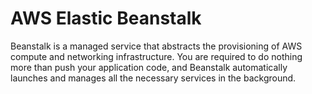 # AWS Elastic Beanstalk
Beanstalk is a managed service that abstracts the provisioning of AWS compute and networking infrastructure. You are required to do nothing more than push your application code, and Beanstalk automatically launches and manages all the necessary services in the background.
